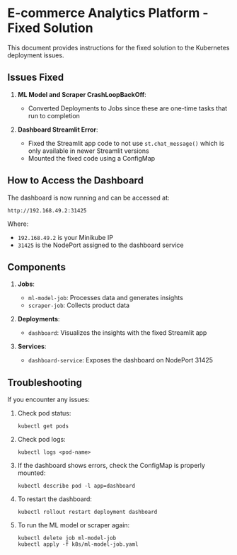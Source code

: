 # E-commerce Analytics Platform - Fixed Solution

This document provides instructions for the fixed solution to the Kubernetes deployment issues.

## Issues Fixed

1. **ML Model and Scraper CrashLoopBackOff**: 
   - Converted Deployments to Jobs since these are one-time tasks that run to completion

2. **Dashboard Streamlit Error**:
   - Fixed the Streamlit app code to not use `st.chat_message()` which is only available in newer Streamlit versions
   - Mounted the fixed code using a ConfigMap

## How to Access the Dashboard

The dashboard is now running and can be accessed at:

```
http://192.168.49.2:31425
```

Where:
- `192.168.49.2` is your Minikube IP
- `31425` is the NodePort assigned to the dashboard service

## Components

1. **Jobs**:
   - `ml-model-job`: Processes data and generates insights
   - `scraper-job`: Collects product data

2. **Deployments**:
   - `dashboard`: Visualizes the insights with the fixed Streamlit app

3. **Services**:
   - `dashboard-service`: Exposes the dashboard on NodePort 31425

## Troubleshooting

If you encounter any issues:

1. Check pod status:
   ```
   kubectl get pods
   ```

2. Check pod logs:
   ```
   kubectl logs <pod-name>
   ```

3. If the dashboard shows errors, check the ConfigMap is properly mounted:
   ```
   kubectl describe pod -l app=dashboard
   ```

4. To restart the dashboard:
   ```
   kubectl rollout restart deployment dashboard
   ```

5. To run the ML model or scraper again:
   ```
   kubectl delete job ml-model-job
   kubectl apply -f k8s/ml-model-job.yaml
   ```